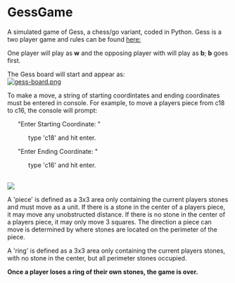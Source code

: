 # GessGame

A simulated game of Gess, a chess/go variant, coded in Python.  Gess is a two player game and rules can be found [here:](https://www.chessvariants.com/crossover.dir/gess.html)
<p>One player will play as <strong>w</strong> and the opposing player with will play as <strong>b</strong>; <strong>b</strong> goes first.</p>

The Gess board will start and appear as: 
<br>
[![gess-board.png](https://i.postimg.cc/CK3xvMcL/gess-board.png)](https://postimg.cc/WD7VzVRQ)

<p>To make a move, a string of starting coordintates and ending coordinates must be entered in console.  For example, to move a players piece from c18 to c16, 
the console will prompt:  
  <ul>"Enter Starting Coordinate: " 
    <ul>type 'c18' and hit enter.</ul></ul>
  <ul>"Enter Ending Coordinate: "
    <ul>type 'c16' and hit enter.</ul></ul>
</p>
<br> 
<img src="https://github.com/heinl11/GessGame/blob/main/gess_move.gif" />
<p>A 'piece' is defined as a 3x3 area only containing the current players stones and must move as a unit. If there is a stone in the center of a players piece, it may move any unobstructed distance. If there is no stone in the center of a players piece, it may only move 3 squares. The direction a piece can move is determined by where stones are located on the perimeter of the piece.</p> 

<p>A 'ring' is defined as a 3x3 area only containing the current players stones, with no stone in the center, but all perimeter stones occupied.</p>
  <p><strong>Once a player loses a ring of their own stones, the game is over.</strong></p>

